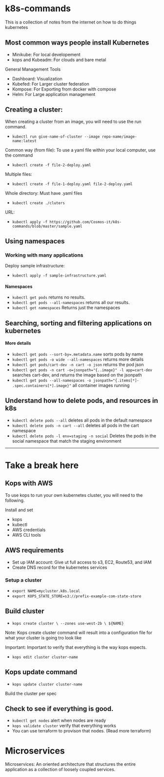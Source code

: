 # k8s-commands

This is a collection of notes from the internet on how to do things kubernetes

## Most common ways people install Kubernetes

- Minikube: For local developement
- kops and Kubeadm: For clouds and bare metal

General Management Tools

- Dashboard: Visualization
- Kubefed: For Larger cluster federation
- Kompose: For Exporting from docker with compose
- Helm: For Large application management

## Creating a cluster:

When creating a cluster from an image, you will need to use the run command.

- `kubectl run give-name-of-cluster --image repo-name/image-name:latest`

Common way (from file): To use a yaml file within your local computer, use the command

- `kubectl create -f file-2-deploy.yaml`

Multiple files:

- `kubectl create -f file-1-deploy.yaml file-2-deploy.yaml`

Whole directory: Must have .yaml files

- `kubectl create ./cluters`

URL:

- `kubectl apply -f https://github.com/Cosmos-it/k8s-commands/blob/master/sample.yaml`

## Using namespaces

### Working with many applications

Deploy sample infrastructure:

- `kubectl apply -f sample-infrastructure.yaml`

#### Namespaces

- `kubectl get pods` returns no results.
- `kubectl get pods --all-namespaces` returns all our results.
- `kubectl get namespaces` Returns just the namespaces

## Searching, sorting and filtering applications on kubernetes

#### More details

- `kubectl get pods --sort-by=.metadata.name` sorts pods by name
- `kubectl get pods -o wide --all-namespaces` returns more details
- `kubectl get pods/cart-dev -n cart -o json` returns the pod json
- `kubectl get pods -n cart -o=jsonpath="{..image}" -l app=cart-dev` searches cart-dev, and returns the image based on the jsonpath
- `kubectl get pods --all-namespaces -o jsonpath="{.items[*]- .spec.containers[*].image}"` all container images running

## Understand how to delete pods, and resources in k8s

- `kubectl delete pods --all` deletes all pods in the default namespace
- `kubectl delete pods -n cart --all` deletes all pods in the cart namespace
- `kubectl delete pods -l env=staging -n social` Deletes the pods in the social namespace that match the staging environment

---

# Take a break here

## Kops with AWS

To use kops to run your own kubernetes cluster, you will need to the following.

Install and set

- kops
- kubectl
- AWS credentials
- AWS CLI tools

## AWS requirements

- Set up IAM account: Give ut full access to s3, EC2, Route53, and IAM
- Create DNS record for the kubernetes services

### Setup a cluster

- `export NAME=mycluster.k8s.local`
- `export KOPS_STATE_STORE=s3://prefix-example-com-state-store`

## Build cluster

- `kops create cluster \ --zones use-west-2b \ ${NAME}`

Note: Kops create cluster command will result into a configuration file for what your cluster is going tro look like

Important: Important to verify that everything is the way kops expects.

- `kops edit cluster cluster-name`

## Kops update command

- `kops update cluster cluster-name`

Build the cluster per spec

## Check to see if everything is good.

- `kubectl get nodes` alert when nodes are ready
- `kops validate cluster` verify that everything works
- You can use terraform to provison that nodes. (Read more terraform)

# Microservices

Microservices: An oriented architecture that structures the entire application as a collection of loosely coupled services.
